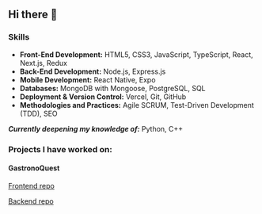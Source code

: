 ## Hi there 👋

### Skills

- **Front-End Development:** HTML5, CSS3, JavaScript, TypeScript, React, Next.js, Redux
- **Back-End Development:** Node.js, Express.js
- **Mobile Development:** React Native, Expo
- **Databases:** MongoDB with Mongoose, PostgreSQL, SQL
- **Deployment & Version Control:** Vercel, Git, GitHub
- **Methodologies and Practices:** Agile SCRUM, Test-Driven Development (TDD), SEO

**_Currently deepening my knowledge of:_** Python, C++

### Projects I have worked on:

#### GastronoQuest

[Frontend repo](https://github.com/lturjman/gastronoquest-front)

[Backend repo](https://github.com/lturjman/gastronoquest-back)
